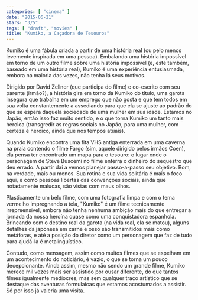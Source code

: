 ```yaml
---
categories: [ "cinema" ]
date: "2015-06-21"
stars: "3/5"
tags: [ "draft", "movies" ]
title: "Kumiko, a Caçadora de Tesouros"
---
```

Kumiko é uma fábula criada a partir de uma história real (ou pelo menos
levemente inspirada em uma pessoa). Embalando uma história impossível em
torno de um outro filme sobre uma história impossível (e, este também,
baseado em uma história real), Kumiko é uma experiência entusiasmada,
embora na maioria das vezes, não tenha lá seus motivos.

Dirigido por David Zellner (que participa do filme) e co-escrito com
seu parente (irmão?), a história gira em torno da Kumiko do título,
uma garota insegura que trabalha em um emprego que não gosta e que tem
todos em sua volta constantemente a assediando para que ela se ajuste
ao padrão do que se espera daquela sociedade de uma mulher em sua
idade. Estamos no Japão, então isso faz muito sentido, e o que torna
Kumiko um tanto mais heroica (transgredir as regras sociais no Japão,
para uma mulher, com certeza é heroico, ainda que nos tempos atuais).

Quando Kumiko encontra uma fita VHS antiga enterrada em uma caverna na
praia contendo o filme Fargo (sim, aquele dirigido pelos irmãos Coen),
ela pensa ter encontrado um mapa para o tesouro: o lugar onde o personagem
de Steve Buscemi no filme enterra o dinheiro do sequestro que deu
errado. A partir daí a vemos planejar passo-a-passo seu objetivo. Bom,
na verdade, mais ou menos. Sua rotina e sua vida solitária é mais o
foco aqui, e como pessoas libertas das convenções sociais, ainda que
notadamente malucas, são vistas com maus olhos.

Plasticamente um belo filme, com uma fotografia limpa e com o tema
vermelho impregnando a tela, "Kumiko" é um filme tecnicamente
irrepreensível, embora não tenha nenhuma ambição mais do que
entregar a jornada da nossa heroína quase como uma conquistadora
espanhola. Brincando com o destino real da garota (na vida real, ela se
matou), alguns detalhes da japonesa em carne e osso são transmitidos
mais como metáforas, e até a posição do diretor como um personagem
que faz de tudo para ajudá-la é metalinguístico.

Contudo, como mensagem, assim como muitos filmes que se espelham em
um acontecimento do noticiário, é vazio, o que se torna um pouco
decepcionante. Ainda assim, mesmo não sendo um grande filme, Kumiko
merece mil vezes mais ser assistido por ousar diferente, do que tantos
filmes igualmente medíocres, mas sem qualquer traço artístico que se
destaque das aventuras formulaicas que estamos acostumados a assistir. Só
por isso já valeria uma visita.
